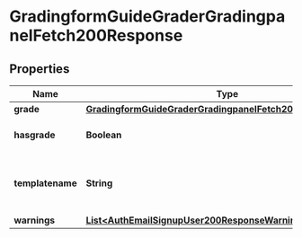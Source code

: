 

# GradingformGuideGraderGradingpanelFetch200Response


## Properties

| Name | Type | Description | Notes |
|------------ | ------------- | ------------- | -------------|
|**grade** | [**GradingformGuideGraderGradingpanelFetch200ResponseGrade**](GradingformGuideGraderGradingpanelFetch200ResponseGrade.md) |  |  |
|**hasgrade** | **Boolean** | Does the user have a grade? |  |
|**templatename** | **String** | The template to use when rendering this data |  |
|**warnings** | [**List&lt;AuthEmailSignupUser200ResponseWarningsInner&gt;**](AuthEmailSignupUser200ResponseWarningsInner.md) |  |  [optional] |




